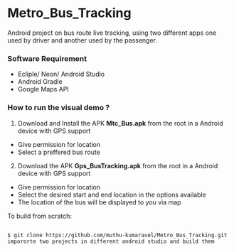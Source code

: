 # Metro_Bus_Tracking
Android project on bus route live tracking, using two different apps one used by driver and another used by the passenger. 

### Software Requirement
* Ecliple/ Neon/ Android Studio
* Android Gradle
* Google Maps API

### How to run the visual demo ?
1. Download and Install the APK __Mtc_Bus.apk__ from the root in a Android device with GPS support
* Give permission for location
* Select a preffered bus route
2. Download the APK __Gps_BusTracking.apk__ from the root in a Android device with GPS support
* Give permission for location
* Select the desired start and end location in the options available
* The location of the bus will be displayed to you via map

To build from scratch: 
```

$ git clone https://github.com/muthu-kumaravel/Metro_Bus_Tracking.git
impororte two projects in different android studio and build them

```
